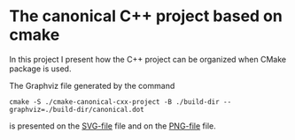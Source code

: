 # The canonical C++ project based on cmake

In this project I present how the C++ project can be organized when CMake package is used.

The Graphviz file generated by the command
```
cmake -S ./cmake-canonical-cxx-project -B ./build-dir --graphviz=./build-dir/canonical.dot
```
is presented on the [SVG-file](./graphviz.svg) file and on the [PNG-file](./graphviz.png) file.
